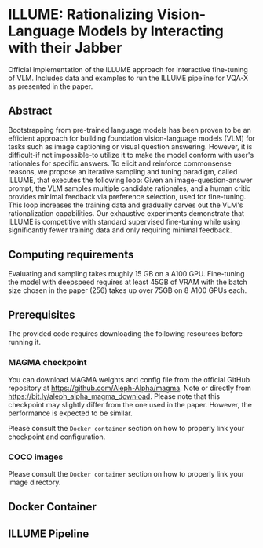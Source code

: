 # ILLUME: Rationalizing Vision-Language Models by Interacting with their Jabber

Official implementation of the ILLUME approach for interactive fine-tuning of VLM. Includes data and examples to 
run the ILLUME pipeline for VQA-X as presented in the paper.

## Abstract 

Bootstrapping from pre-trained language models has been proven to be an efficient approach for building foundation vision-language models (VLM) for tasks such as image captioning or visual question answering. However, it is difficult-if not impossible-to utilize it to make the model conform with user's rationales for specific answers. To elicit and reinforce commonsense reasons, we propose an iterative sampling and tuning paradigm, called ILLUME, that executes the following loop: Given an image-question-answer prompt, the VLM samples multiple candidate rationales, and a human critic provides minimal feedback via preference selection, used for fine-tuning. This loop increases the training data and gradually carves out the VLM's rationalization capabilities. Our exhaustive experiments demonstrate that ILLUME is competitive with standard supervised fine-tuning while using significantly fewer training data and only requiring minimal feedback.

## Computing requirements

Evaluating and sampling takes roughly 15 GB on a A100 GPU. 
Fine-tuning the model with deepspeed requires at least 45GB of VRAM with the batch size chosen in the 
paper (256) takes up over 75GB on 8 A100 GPUs each. 

## Prerequisites

The provided code requires downloading the following resources before running it.

### MAGMA checkpoint 
You can download MAGMA weights and config file from the official GitHub repository at https://github.com/Aleph-Alpha/magma.
Note or directly from https://bit.ly/aleph_alpha_magma_download. Please note that this checkpoint may
slightly differ from the one used in the paper. However, the performance is expected to be similar. 

Please consult the ```Docker container``` section on how to properly link your checkpoint and configuration.

### COCO images


Please consult the ```Docker container``` section on how to properly link your image directory.

## Docker Container 

## ILLUME Pipeline 